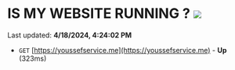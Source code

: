 # IS MY WEBSITE RUNNING ? [![](https://img.shields.io/static/v1?label=Sponsor&message=%E2%9D%A4&logo=GitHub&color=%23fe8e86)](https://github.com/sponsors/<username>)

Last updated: **4/18/2024, 4:24:02 PM**

- `GET` [https://youssefservice.me](https://youssefservice.me) - **Up** (323ms)
